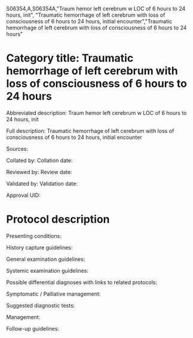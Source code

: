 S06354,A,S06354A,"Traum hemor left cerebrum w LOC of 6 hours to 24 hours, init", "Traumatic hemorrhage of left cerebrum with loss of consciousness of 6 hours to 24 hours, initial encounter","Traumatic hemorrhage of left cerebrum with loss of consciousness of 6 hours to 24 hours"
# Category title: Traumatic hemorrhage of left cerebrum with loss of consciousness of 6 hours to 24 hours

Abbreviated description: Traum hemor left cerebrum w LOC of 6 hours to 24 hours, init

Full description: Traumatic hemorrhage of left cerebrum with loss of consciousness of 6 hours to 24 hours, initial encounter

Sources:

Collated by:
Collation date:

Reviewed by:
Review date:

Validated by:
Validation date:

Approval UID:

# Protocol description

Presenting conditions:

History capture guidelines:

General examination guidelines:

Systemic examination guidelines:

Possible differential diagnoses with links to related protocols:

Symptomatic / Palliative management:

Suggested diagnostic tests:

Management:

Follow-up guidelines:
